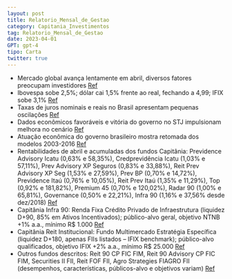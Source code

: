 ```yaml
---
layout: post
title: Relatorio_Mensal_de_Gestao
category: Capitania_Investimentos
tag: Relatorio_Mensal_de_Gestao
date: 2023-04-01
GPT: gpt-4
tipo: Carta
twitter: true
---
```


- Mercado global avança lentamente em abril, diversos fatores preocupam investidores
<a href="#" onclick="search_on_pdf('ameaça voltar; a frente geopolítica não ajuda, com novas adesões à “nova ordem mundial multilateral”')">Ref</a>
- Ibovespa sobe 2,5%; dólar cai 1,5% frente ao real, fechando a 4,99; IFIX sobe 3,1%
<a href="#" onclick="search_on_pdf('real, fechando a 4,99, abaixo do importante nível psicológico de 5 reais. O índice IFIX de fundos im')">Ref</a>
- Taxas de juros nominais e reais no Brasil apresentam pequenas oscilações
<a href="#" onclick="search_on_pdf('otimismo que houve no período. Neste mês de abril, os juros nominais para 2026 ficaram praticamente ')">Ref</a>
- Dados econômicos favoráveis e vitória do governo no STJ impulsionam melhora no cenário
<a href="#" onclick="search_on_pdf('foram determinantes para o tom mais construtivo em que fechou o mês. A vitória do governo no STJ na ')">Ref</a>
- Atuação econômica do governo brasileiro mostra retomada dos modelos 2003-2016
<a href="#" onclick="search_on_pdf('foram determinantes para o tom mais construtivo em que fechou o mês. A vitória do governo no STJ na ')">Ref</a>
- Rentabilidades de abril e acumuladas dos fundos Capitânia: Previdence Advisory Icatu (0,63% e 58,35%), Credprevidência Icatu (1,03% e 57,11%), Prev Advisory XP Seguros (0,83% e 33,88%), Reit Prev Advisory XP Seg (1,53% e 27,59%), Prev BP (0,70% e 14,72%), Previdence Itaú (0,76% e 10,05%), Reit Prev Itaú (1,35% e 11,29%), Top (0,92% e 181,82%), Premium 45 (0,70% e 120,02%), Radar 90 (1,00% e 65,81%), Governance (0,50% e 22,21%), Infra 90 (1,16% e 37,56% desde dez/2018)
<a href="#" onclick="search_on_pdf('% CDIRetornoAcumulado (desde o início)2CAPITÂNIA PREVIDENCE ADVISORY ICATU FIRF CPEm abril, o ')">Ref</a>
- Capitânia Infra 90: Renda Fixa Crédito Privado de Infraestrutura (liquidez D+90, 85% em Ativos Incentivados); público-alvo geral, objetivo NTNB +1% a.a., mínimo R$ 1.000
<a href="#" onclick="search_on_pdf('O Capitânia Infra 90 FIC FI-INFRA RF CP é um fundo de RendaFixa Crédito Privado de Infraestrutura c')">Ref</a>
- Capitânia Reit Institucional: Fundo Multimercado Estratégia Específica (liquidez D+180, apenas FIIs listados – IFIX benchmark); público-alvo qualificados, objetivo IFIX +2% a.a., mínimo R$ 25.000
<a href="#" onclick="search_on_pdf('cotas de Fundos de Investimento Imobiliário listados – FII, tendo como benchmark o IFIX. O público a')">Ref</a>
- Outros fundos descritos: Reit 90 CP FIC FIM, Reit 90 Advisory CP FIC FIM, Securities II FII, Reit FOF FII, Agro Strategies FIAGRO FII (desempenhos, características, públicos-alvo e objetivos variam)
<a href="#" onclick="search_on_pdf('capitania-securities-ii.pdfFUNDOS DE INVESTIMENTO IMOBILIÁRIO – FII• 19 • CAPITÂNIA REIT FOF FII')">Ref</a>
